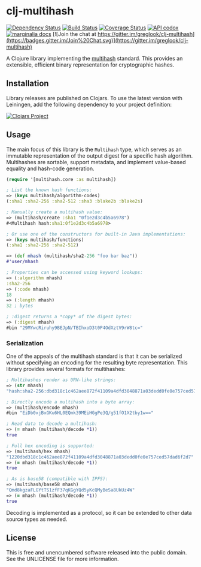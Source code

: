 clj-multihash
=============

[![Dependency Status](https://www.versioneye.com/clojure/mvxcvi:multihash/badge.svg)](https://www.versioneye.com/clojure/mvxcvi:multihash)
[![Build Status](https://travis-ci.org/greglook/clj-multihash.svg?branch=develop)](https://travis-ci.org/greglook/clj-multihash)
[![Coverage Status](https://coveralls.io/repos/greglook/clj-multihash/badge.svg?branch=develop)](https://coveralls.io/r/greglook/clj-multihash?branch=develop)
[![API codox](http://b.repl.ca/v1/doc-API-blue.png)](https://greglook.github.io/clj-multihash/api/multihash.core.html)
[![marginalia docs](http://b.repl.ca/v1/doc-marginalia-blue.png)](https://greglook.github.io/clj-multihash/marginalia/uberdoc.html)
[![Join the chat at https://gitter.im/greglook/clj-multihash](https://badges.gitter.im/Join%20Chat.svg)](https://gitter.im/greglook/clj-multihash)

A Clojure library implementing the
[multihash](https://github.com/jbenet/multihash) standard. This provides an
extensible, efficient binary representation for cryptographic hashes.

## Installation

Library releases are published on Clojars. To use the latest version with
Leiningen, add the following dependency to your project definition:

[![Clojars Project](http://clojars.org/mvxcvi/multihash/latest-version.svg)](http://clojars.org/mvxcvi/multihash)

## Usage

The main focus of this library is the `Multihash` type, which serves as an
immutable representation of the output digest for a specific hash algorithm.
Multihashes are sortable, support metadata, and implement value-based equality
and hash-code generation.

```clojure
(require '[multihash.core :as multihash])

; List the known hash functions:
=> (keys multihash/algorithm-codes)
(:sha1 :sha2-256 :sha2-512 :sha3 :blake2b :blake2s)

; Manually create a multihash value:
=> (multihash/create :sha1 "0f1e2d3c4b5a6978")
#<Multihash hash:sha1:0f1e2d3c4b5a6978>

; Or use one of the constructors for built-in Java implementations:
=> (keys multihash/functions)
(:sha1 :sha2-256 :sha2-512)

=> (def mhash (multihash/sha2-256 "foo bar baz"))
#'user/mhash

; Properties can be accessed using keyword lookups:
=> (:algorithm mhash)
:sha2-256
=> (:code mhash)
18
=> (:length mhash)
32 ; bytes

; :digest returns a *copy* of the digest bytes:
=> (:digest mhash)
#bin "29MYwcRiruhy9BEJpN/TBIhxoD3t0P4OdXztV9rW8tc="
```

### Serialization

One of the appeals of the multihash standard is that it can be serialized
without specifying an encoding for the resulting byte representation. This
library provides several formats for multihashes:

```clojure
; Multihashes render as URN-like strings:
=> (str mhash)
"hash:sha2-256:dbd318c1c462aee872f41109a4dfd3048871a03dedd0fe0e757ced57dad6f2d7"

; Directly encode a multihash into a byte array:
=> (multihash/encode mhash)
#bin "EiDb0xjBxGKu6HL0EQmk39MEiHGgPe3Q/g51fO1X2tby1w=="

; Read data to decode a multihash:
=> (= mhash (multihash/decode *1))
true

; Full hex encoding is supported:
=> (multihash/hex mhash)
"1220dbd318c1c462aee872f41109a4dfd3048871a03dedd0fe0e757ced57dad6f2d7"
=> (= mhash (multihash/decode *1))
true

; As is base58 (compatible with IPFS):
=> (multihash/base58 mhash)
"Qmd8kgzaFLGYtTS1zfF37qKGgYQd5yKcQMyBeSa8UkUz4W"
=> (= mhash (multihash/decode *1))
true
```

Decoding is implemented as a protocol, so it can be extended to other data
source types as needed.

## License

This is free and unencumbered software released into the public domain.
See the UNLICENSE file for more information.
